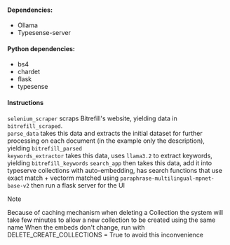 #### Dependencies:
- Ollama
- Typesense-server

#### Python dependencies:
- bs4
- chardet
- flask
- typesense

#### Instructions 
`selenium_scraper` scraps Bitrefill's website, yielding data in `bitrefill_scraped`.  
`parse_data` takes this data and extracts the initial dataset for further processing on each document (in the example only the description), yielding `bitrefill_parsed`  
`keywords_extractor` takes this data, uses `llama3.2` to extract keywords, yielding `bitrefill_keywords`
`search_app` then takes this data, add it into typeserve collections with auto-embedding, has search functions that use exact match + vectorm matched using `paraphrase-multilingual-mpnet-base-v2` then run a flask server for the UI  

> [!NOTE]
> Because of caching mechanism when deleting a Collection the system will take few minutes to allow a new collection to be created using the same name
> When the embeds don't change, run with DELETE_CREATE_COLLECTIONS = True to avoid this inconvenience
